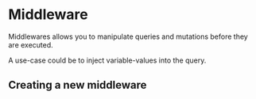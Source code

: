 # Middleware

Middlewares allows you to manipulate queries and mutations before they are executed.

A use-case could be to inject variable-values into the query.

## Creating a new middleware

